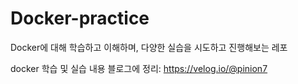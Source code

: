# Docker-practice
Docker에 대해 학습하고 이해하며, 다양한 실습을 시도하고 진행해보는 레포

docker 학습 및 실습 내용 블로그에 정리: https://velog.io/@pinion7
